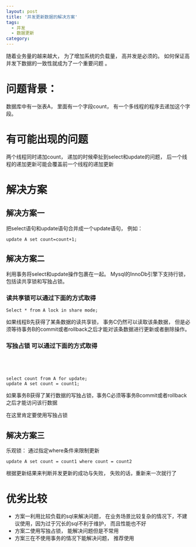 ```yaml
---
layout: post
title: '并发更新数据的解决方案'
tags:
  - 并发
  - 数据更新
category: 
---
```

随着业务量的越来越大， 为了增加系统的负载量， 高并发是必须的。 如何保证高并发下数据的一致性就成为了一个重要问题
。
<!--more-->

# 问题背景： #
数据库中有一张表A， 里面有一个字段count， 有一个多线程的程序去递加这个字段。

# 有可能出现的问题 #
两个线程同时递加count， 递加的时候牵扯到select和update的问题， 后一个线程的递加更新可能会覆盖前一个线程的递加更新

# 解决方案 #
## 解决方案一 ##
把select语句和update语句合并成一个update语句， 例如：
```
update A set count=count+1;
```

## 解决方案二 ##
利用事务将select和update操作包裹在一起。
Mysql的InnoDb引擎下支持行锁， 包括读共享锁和写独占锁。

### 读共享锁可以通过下面的方式取得   ###
```
Select * from A lock in share mode;
```

如果线程B先获得了某条数据的读共享锁， 事务C仍然可以读取该条数据， 但是必须等待事务B的commit或者rollback之后才能对该条数据进行更新或者删除操作。


### 写独占锁 可以通过下面的方式取得  ###
```




select count from A for update;
update A set count = count1;
```

如果事务B获得了某行数据的写独占锁，事务C必须等事务Bcommit或者rollback之后才能访问该行数据

在这里肯定要使用写独占锁

## 解决方案三
乐观锁： 通过指定where条件来限制更新

```
update A set count = count1 where count = count2
```
根据更新结果来判断并发更新的成功与失败， 失败的话，重新来一次就行了

# 优劣比较 #

* 方案一利用比较负载的sql来解决问题， 在业务场景比较复杂的情况下，不建议使用，因为过于冗长的sql不利于维护， 而且性能也不好
* 方案二使用写独占锁， 能解决问题但是不常用
* 方案三在不使用事务的情况下能解决问题， 推荐使用





